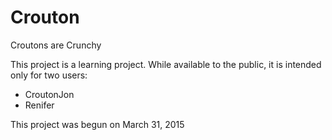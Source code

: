 # Crouton
Croutons are Crunchy

This project is a learning project.
While available to the public, it is intended only for two users:
* CroutonJon
* Renifer

This project was begun on March 31, 2015
